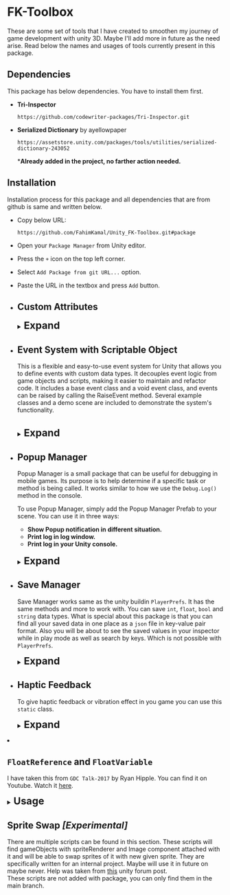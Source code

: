 # FK-Toolbox

These are some set of tools that I have created to smoothen my journey of game development with
unity 3D. Maybe I'll add more in future as the need arise. Read below the names and usages of tools
currently present in this package.

## Dependencies

This package has below dependencies. You have to install them first.


+ **Tri-Inspector**</br>

   ```http request
   https://github.com/codewriter-packages/Tri-Inspector.git
   ```

+ **Serialized Dictionary** by ayellowpaper </br>

   ```http request
   https://assetstore.unity.com/packages/tools/utilities/serialized-dictionary-243052
   ```
  ***Already added in the project, no farther action needed.** 

## Installation

Installation process for this package and all dependencies that are from github is same and written below.

+ Copy below URL:
   ```http request
  https://github.com/FahimKamal/Unity_FK-Toolbox.git#package
   ```
+ Open your `Package Manager` from Unity editor.
+ Press the `+` icon on the top left corner.
+ Select `Add Package from git URL...` option.
+ Paste the URL in the textbox and press `Add` button.


+ ## Custom Attributes
  <details>
   <summary>
    <span style="font-size: 23px"> <strong>Expand</strong> </span>
   </summary>

    + ### `[ShowIf]` Attribute
      I have taken this solution from a StackOverFlow answer. The link to the question is:
      [here](https://stackoverflow.com/questions/58441744/how-to-enable-disable-a-list-in-unity-inspector-using-a-bool "How to enable/disable a List in Unity inspector using a bool?")

      <details>
      <summary>
        <span style="font-size: 17px"> <strong>Usage</strong> </span>
      </summary>

        + Using a field to hide/show another field:

      ```c#
      public bool showHideList = false; 
      [ShowIf(ActionOnConditionFail.DontDraw, ConditionOperator.And, nameof(showHideList))]
      public string aField = "item 1";
      ```
      ![hide/show a field](https://gyazo.com/7aa9ecb607415d71bf5c5948f856eab1.gif "Hide/show a field")

        + Using a field to enable/disable another field:

      ```c#
      public bool enableDisableList = false;
     
      [ShowIf(ActionOnConditionFail.JustDisable, ConditionOperator.And, 
      nameof(enableDisableList))]
      public string anotherField = "item 2";
      ```
      ![Enable/Disable a field](https://gyazo.com/f94d76702f32adf4d6a22eccaf5a0d4a.gif "enable/disable a field")

        + Using multiple conditions on the same field:

      ```c#
      public bool condition1;    
      public bool condition2;    
      [ShowIf(ActionOnConditionFail.JustDisable, ConditionOperator.And, nameof(condition1), 
      nameof(condition2))]    
      public string oneLastField= "last field";
      ```
      ![hide/show a field](https://gyazo.com/832b043e065741a170f9a5cbc42abe10.gif "Use multiple conditions on a same field")

        + Using a method to get a condition value:

      ```c#
      [ShowIf(ActionOnConditionFail.JustDisable, ConditionOperator.And,nameof(CalculateIsEnabled))]
      public string yetAnotherField = "one more";    
      public bool CalculateIsEnabled()    
      {
          return true;    
      }
      ```
      ![Using a method to get a condition value](https://i.gyazo.com/f87aae44ff47e046b5f3dc5b3e26c8f9.png "Using a method to get a condition value")

      </details>

    + ### `[RequireReference]` Attribute

      There are certain fields in your scripts like `GameObject`, `Transform`, `Prefab` that can't be `null`.
      Otherwise it will throw an error while running the game. In that places you can add this attribute
      to give you an warning, to set that fields with appropriate object reference.

      <details>
       <summary>
         <span style="font-size: 17px"> <strong>Usage</strong> </span>
       </summary>

        + Add the attribute like below example.
          ```c#
          [RequireReference]
          [SerializeField] private PopupEvent popupEvent;
          ```
          You will see something like this in inspector. <br>
          ![](https://imgur.com/SocVr3A.gif "Initialization")

        + (Optional) You can also add you own warning text.
          ```c#
          [RequireReference("You must set this reference. Otherwise script will crush.")]
          [SerializeField] private PopupEvent popupEvent;
          ```
          You will see something like this in inspector. <br>
          ![](https://imgur.com/QWWAEo1.gif "Initialization")
      </details>

  + ### `[ShowOnlyFK]` Attribute

    This attribute will let you make a serialized filed read only in inspector. 
    You can see the values but can't edit them in inspector. Can be applied on all serializable fields.  
    But you will be able to change them through code. This Attribute was created by taking help from 
    unity forum. Visit the question and answer 
    [here](https://answers.unity.com/questions/489942/how-to-make-a-readonly-property-in-inspector.html "ShowOnlyFK").

    <details>

     <summary>
       <span style="font-size: 17px"> <strong>Usage</strong> </span>
     </summary>

      + Add the attribute on your desired serializeField like below.

        ```c#
         public class DemoClass : MonoBehaviour
         {
              [SerializeField, ShowOnlyFK] private int intField = 12;
              [SerializeField, ShowOnlyFK] private string stringField = "You can only see me";
              [SerializeField, ShowOnlyFK] private List<GameObject> allSpriteRendererObjs = new List<GameObject>();
         }
        ```

        You will see something like this in inspector. <br>

        ![](https://imgur.com/9OP0mpA.png "Expandable_Inspector")

    </details>

  </details>

+ ## Event System with Scriptable Object
  This is a flexible and easy-to-use event system for Unity that allows you to define events with
  custom data types. It decouples event logic from game objects and scripts, making it easier to maintain
  and refactor code. It includes a base event class and a void event class, and events can be raised by
  calling the RaiseEvent method. Several example classes and a demo scene are included to demonstrate
  the system's functionality. </br> </br>

   <details>
     <summary>
       <span style="font-size: 23px"> <strong>Expand</strong> </span>
     </summary>

  You will find some build-in type of events that you can use for your different use case.
    + <strong>Void Event : </strong> You can raise this event for your specific events and all other scripts
      that has subscribed to this event will listen and execute their specific tasks. No data will be passed on.
    + <strong>Int Event : </strong> Will work same as <strong>Void Event</strong> only you will be able to passed on
      a `int` value.
    + <strong>String Event : </strong> Will work same as <strong>Void Event</strong> only you will be able to passed on
      a `string` value.
    + <strong>Custom Event : </strong> Will work same as <strong>Void Event</strong> but with more custom data type.
      by extending the `BaseEvent<T>` class you can passed on other data types even custom data class.
      See use case section to understand how to do that.

    <details>
      <summary>
        <span style="font-size: 17px"> <strong>Usage</strong></span>
      </summary>

    + ### `[Void Event]`
        + #### Initialization:
            + Right Click in your `Project` Window and select.</br>
              Create -> Events -> Void Event. Give it a name and save it.
            + In your Broadcaster Script: Write these lines to reference the event and drag-n-drop the event from your
              assets folder.
          ```c#
           [RequireReference]
           [SerializeField] private VoidEvent damageEvent;
          ```
            + Now to raise the event write these lines of code:
          ```c#
           private void OnCollisionEnter2D(Collision2D col)
           {
              if (damageEvent != null)
              {
                  damageEvent.RaiseEvent();
              }
           }
          ```
            + Now in your Listener Scripts for example your UI controller : Write these lines to reference the event and
              drag-n-drop the event from your assets folder.
          ```c#
          [RequireReference]
          [SerializeField] private VoidEvent damageEvent;
          
          ...
          
          private void OnEnable()
          {
            damageEvent.onEventRaised.AddListener(OnEventRaised);
          }
          
          private void OnDisable()
          {
            damageEvent.onEventRaised.RemoveListener(OnEventRaised);
          }
          
          private void OnEventRaised()
          {
            messageBox.text = "Player is collide with an enemy";
            ...
            // Other codes.
            ...
          }
          
          ...
          ```
            + Whatever you have in your `OnEventRaised()` method will be executed when the event is raised from
              the Broadcaster script.

    + ### `[Int Event]`
        + #### Initialization:
            + Right Click in your `Project` Window and select.</br>
              Create -> Events -> Int Event. Give it a name and save it.
            + In your Broadcaster Script: Write these lines to reference the event and drag-n-drop the event from your
              assets folder.
          ```c#
           [RequireReference]
           [SerializeField] private IntEvent damageEvent;
          ```
            + Now to raise the event write these lines of code: Value of `damageAmount` will ge passed on as parameter.
          ```c#
           ...
           int damageAmount = 10;
           ... 
          
           private void OnCollisionEnter2D(Collision2D col)
           {
              if (damageEvent != null)
              {
                  damageEvent.RaiseEvent(damageAmount);
              }
           }
          ```
            + Now in your Listener Scripts for example your UI controller : Write these lines to reference the event and
              drag-n-drop the event from your assets folder.
          ```c#
          [RequireReference]
          [SerializeField] private IntEvent damageEvent;
          
          ...
          
          private void OnEnable()
          {
            damageEvent.onEventRaised.AddListener(OnEventRaised);
          }
          
          private void OnDisable()
          {
            damageEvent.onEventRaised.RemoveListener(OnEventRaised);
          }
          
          private void OnEventRaised(int damageAmount)
          {
            messageBox.text = "Player took damage of" + damageAmount;
            ...
            // Other codes.
            ...
          }
          
          ...
          ```
            + In this case `damageAmount` will be carried here from Broadcaster and you can use the value as you need.

    + ### `[Custom Event]`
        + <strong>Initialization: </strong> Maybe you need to send some other data type like `float` or maybe some other
          custom data class. You can do that by extending `BaseEvent<T>` class.
        + Let's create a Event that will passed on `float` value. See below code:
      ```c#
      [CreateAssetMenu(menuName = "Events/Float Event")]
      public class FloatEvent : BaseEvent<float>
      {
    
      }
      ```
        + That's it. Now use it same way you would use `Int Event`.
        + Let's Create a Event that will passed on a data class. See below code:
      ```C#
      [CreateAssetMenu(menuName = "Events/Messenger Event")]
      public class PopupEvent : BaseEvent<Messenge>
      {
      }
        [Serializable]
        public class Messenge
        {
            public string description;
            public string title;
            public bool onlyLog;
    
            public Messenge(string description, string title, bool onlyLog)
            {
                this.description = description;
                this.title = title;
                this.onlyLog = onlyLog;
            }
        }
      ```
        + Above Event class has be used by the `Popup Manager`. It's that simple. You can use above event same way you
          would
          use `IntEvent` or `FloatEvent`.

  </details>

   </details>

+ ## Popup Manager
  Popup Manager is a small package that can be useful for debugging in mobile games. Its purpose is to help determine
  if a specific task or method is being called. It works similar to how we use the `Debug.Log()` method
  in the console.

  To use Popup Manager, simply add the Popup Manager Prefab to your scene. You can use it in three ways:

    + <strong>Show Popup notification in different situation.
    + Print log in log window.
    + Print log in your Unity console.</strong>
      </br></br>
  <details>
    <summary>
      <span style="font-size: 23px"> <strong>Expand</strong> </span>
    </summary>

  See below example to know how to use this. Also you will find a sample scene which will
  demonstrate of it's usage.
  </br></br>
  ![Example](https://imgur.com/XzEC37z.gif "Example")

    <details>
      <summary>
        <span style="font-size: 17px"> <strong>Usage</strong></span>
      </summary>

  <strong>Initialization</strong> <br>
    + Add the `Popup Manager` prefab into your scene.</br>
    + Select the features that you want to use in your game.
    + Make sure `Message Receiver Event` is set. You will find that in resource folder.<br><br>
      ![Initialization](https://imgur.com/BBJH9ps.gif "Initialization")<br><br>
    + Create a new variable like bellow, in your scripts where you want to call and show Popup/log.
      ```c#
      [RequireReference]
      [SerializeField] private PopupEvent popupEvent;
      ```
    + Set reference to `PopupEvent` from inspector. You will find that in resource folder.<br> <br>
      ![Initialization](https://imgur.com/SocVr3A.gif "Initialization")<br><br>
    + Now each time you need to show popup or log text call below method from `popupEvent`.
      ```c#
      popupEvent.ShowPopup(description:"Button pressed from hello button", title:"Notification");
      ```
      ```c#
      popupEvent.ShowPopup("Game Closing.");
      ```
      ```c#
      popupEvent.ShowPopup("Data saved to cloud", onlyLog:true);
      ```
        + <strong>description:</strong> The message that you want to print in console/log and as popup body.
        + <strong>title:</strong>(Optional) The title for popup window.
        + <strong>onlyLog:</strong>(Optional) Set it to true if you only want to see it in console or log window in
          mobile device.
    </details>

  #### Note: In your final build just un-check `usePopup` and `useLogWindow` option to remove popups and log screen from your game. No need to remove or comment-out any code.
  ###### Note to self: For customize look of the Popup Manager in inspector. You have written some codes. Reference to those codes in future.

  </details>


+ ## Save Manager
  Save Manager works same as the unity buildin `PlayerPrefs`. It has the same methods and more to work with.
  You can save `int`, `float`, `bool` and `string` data types. What is special about this package is that
  you can find all your saved data in one place as a `json` file in key-value pair format.
  Also you will be about to see the saved values in your inspector while in play mode as well as search by 
  keys. Which is 
  not possible with `PlayerPrefs`.

    <details>
        <summary>
          <span style="font-size: 23px"> <strong>Expand</strong> </span>
        </summary>
    
    See below example to know how to use this.
    </br></br>
    ![Example](https://imgur.com/IPC8P1V.png "Example")
    </br>***Inspector View***
    </br></br>
    ![Example](https://imgur.com/gjO3aC4.png "Example")
  </br>***While in play mode***

    <details>
      <summary>
        <span style="font-size: 17px"> <strong>Usage</strong></span>
      </summary>
    
    <strong>Initialization</strong> <br>
    + Add the `Save Data Manager` script with a empty game object in your game.
    + Keep in mind this is a singleton script. So, add this script at the first scene of your game.
    + Selecting `Runtime Only` option will let you save data only while in play mode. After exiting the all data will be lost.
      If not selected then data will be saved at `Application.persistentDataPath` location on you device as a 
      `.json` file.
    
  <strong>To save data:</strong> Use below code: <br>
    ```c#
    SaveData.SetBool("boolVal", value);  
    SaveData.SetInt("IntVal", mRandomInt);
    SaveData.SetFloat("FloatVal", mRandomFloat);
    SaveData.SetString("StringVal", mRandomString);
    ```

  <strong>To load data:</strong> Use below code: <br>
    ```c#
    SaveData.GetBool("boolVal", value);  
    SaveData.GetInt("IntVal", mRandomInt);
    SaveData.GetFloat("FloatVal", mRandomFloat);
    SaveData.GetString("StringVal", mRandomString);
    ```
  Read the static `SaveData` class to find out all available method that you can use. You will find all method
  that is available to you with `PlayerPrefs`.

  </details>
  
</details>

+ ## Haptic Feedback
  To give haptic feedback or vibration effect in you game you can use this `static` class.

    <details>
        <summary>
          <span style="font-size: 23px"> <strong>Expand</strong> </span>
        </summary>
  
  + Simply use bellow code to give haptic feedback in you code.
    ```c#
    Vibrator.Vibrate(HapticEffect.High);
    // or
    Vibrator.Vibrate(HapticEffect.Medium);
    // or
    Vibrator.Vibrate(HapticEffect.Small);
    // or
    Vibrator.Vibrate(HapticEffect.Little);
    
    // You can also give custom duration in milliseconds
    Vibrator.Vibrate(250);
    ```
    </details>


+ ## `FloatReference` and `FloatVariable`
  I have taken this from `GDC Talk-2017` by Ryan Hipple. You can find it on Youtube. Watch it [here](https://youtu.be/raQ3iHhE_Kk).

    <details>
        <summary>
          <span style="font-size: 23px"> <strong>Usage</strong> </span>
        </summary>

    + To use `FloatReferance` in your script write below code. 
      ```c#
      [SerializeField] private FloatReference testFloat;
      ```
    + You will be give two option `Use Constant` or `Use Variable`.
      </br></br>
      ![](https://imgur.com/a12x1Z0.gif)
      </br>
      ****`Use Constant`***: You will be able to use it as any other float variable. </br>
      ****`Use Variable`***: Value will be taken from a scriptable object of type `FloatVariable`.</br> 
      *To Create a`FloatVariable` object: In `Project` window Right-click and select `Create -> FloatVariable`.</br> 
      </details>
    
## Sprite Swap ***[Experimental]***

  There are multiple scripts can be found in this section. These scripts will find gameObjects with 
  spriteRenderer and Image component attached with it and will be able to swap sprites of it with new given
  sprite. They are specifically written for an internal project. Maybe will use it in future on maybe never. 
  Help was taken from [this](https://forum.unity.com/threads/copy-spritesheet-slices-and-pivots-solved.301340/) unity forum post. </br>
  These scripts are not added with package, you can only find them in the main branch.


[//]: # (+ ## Haptic Feedback)

[//]: # ()
[//]: # (  To give haptic feedback or vibration effect in you game you can use this `static` class.)

[//]: # ()
[//]: # ()
[//]: # (  <details>)

[//]: # (        <summary>)

[//]: # (          <span style="font-size: 23px"> <strong>Expand</strong> </span>)

[//]: # (        </summary>)

[//]: # ()
[//]: # (+ Simply use bellow code to give haptic feedback in you code.)

[//]: # (   ```c#)

[//]: # (   Vibrator.Vibrate&#40;HapticEffect.High&#41;;)

[//]: # (   // or)

[//]: # (   Vibrator.Vibrate&#40;HapticEffect.Medium&#41;;)

[//]: # (   // or)

[//]: # (   Vibrator.Vibrate&#40;HapticEffect.Small&#41;;)

[//]: # (   // or)

[//]: # (   Vibrator.Vibrate&#40;HapticEffect.Little&#41;;)

[//]: # (   )
[//]: # (   // You can also give custom duration in milliseconds)

[//]: # (   Vibrator.Vibrate&#40;250&#41;;)

[//]: # (   ```)

[//]: # (  </details>)
